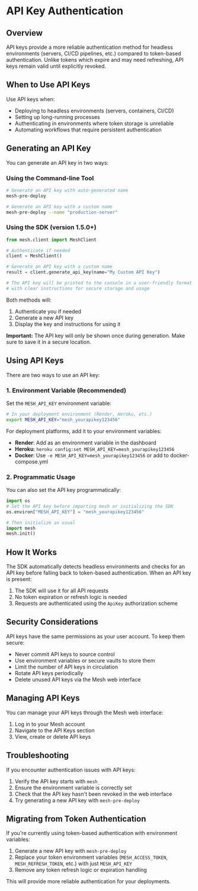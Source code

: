 # API Key Authentication

## Overview

API keys provide a more reliable authentication method for headless environments (servers, CI/CD pipelines, etc.) compared to token-based authentication. Unlike tokens which expire and may need refreshing, API keys remain valid until explicitly revoked.

## When to Use API Keys

Use API keys when:

- Deploying to headless environments (servers, containers, CI/CD)
- Setting up long-running processes
- Authenticating in environments where token storage is unreliable
- Automating workflows that require persistent authentication

## Generating an API Key

You can generate an API key in two ways:

### Using the Command-line Tool

```bash
# Generate an API key with auto-generated name
mesh-pre-deploy

# Generate an API key with a custom name
mesh-pre-deploy --name "production-server"
```

### Using the SDK (version 1.5.0+)

```python
from mesh.client import MeshClient

# Authenticate if needed
client = MeshClient()

# Generate an API key with a custom name
result = client.generate_api_key(name="My Custom API Key")

# The API key will be printed to the console in a user-friendly format
# with clear instructions for secure storage and usage
```

Both methods will:
1. Authenticate you if needed
2. Generate a new API key
3. Display the key and instructions for using it

**Important:** The API key will only be shown once during generation. Make sure to save it in a secure location.

## Using API Keys

There are two ways to use an API key:

### 1. Environment Variable (Recommended)

Set the `MESH_API_KEY` environment variable:

```bash
# In your deployment environment (Render, Heroku, etc.)
export MESH_API_KEY="mesh_yourapikey123456"
```

For deployment platforms, add it to your environment variables:
- **Render**: Add as an environment variable in the dashboard
- **Heroku**: `heroku config:set MESH_API_KEY=mesh_yourapikey123456`
- **Docker**: Use `-e MESH_API_KEY=mesh_yourapikey123456` or add to docker-compose.yml

### 2. Programmatic Usage

You can also set the API key programmatically:

```python
import os
# Set the API key before importing mesh or initializing the SDK
os.environ["MESH_API_KEY"] = "mesh_yourapikey123456"

# Then initialize as usual
import mesh
mesh.init()
```

## How It Works

The SDK automatically detects headless environments and checks for an API key before falling back to token-based authentication. When an API key is present:

1. The SDK will use it for all API requests
2. No token expiration or refresh logic is needed
3. Requests are authenticated using the `ApiKey` authorization scheme

## Security Considerations

API keys have the same permissions as your user account. To keep them secure:

- Never commit API keys to source control
- Use environment variables or secure vaults to store them
- Limit the number of API keys in circulation
- Rotate API keys periodically 
- Delete unused API keys via the Mesh web interface

## Managing API Keys

You can manage your API keys through the Mesh web interface:

1. Log in to your Mesh account
2. Navigate to the API Keys section
3. View, create or delete API keys

## Troubleshooting

If you encounter authentication issues with API keys:

1. Verify the API key starts with `mesh_`
2. Ensure the environment variable is correctly set
3. Check that the API key hasn't been revoked in the web interface
4. Try generating a new API key with `mesh-pre-deploy`

## Migrating from Token Authentication

If you're currently using token-based authentication with environment variables:

1. Generate a new API key with `mesh-pre-deploy`
2. Replace your token environment variables (`MESH_ACCESS_TOKEN`, `MESH_REFRESH_TOKEN`, etc.) with just `MESH_API_KEY`
3. Remove any token refresh logic or expiration handling

This will provide more reliable authentication for your deployments.
